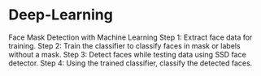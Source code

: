 # Deep-Learning
Face Mask Detection with Machine Learning
Step 1: Extract face data for training.
Step 2: Train the classifier to classify faces in mask or labels without a mask.
Step 3: Detect faces while testing data using SSD face detector.
Step 4: Using the trained classifier, classify the detected faces.
